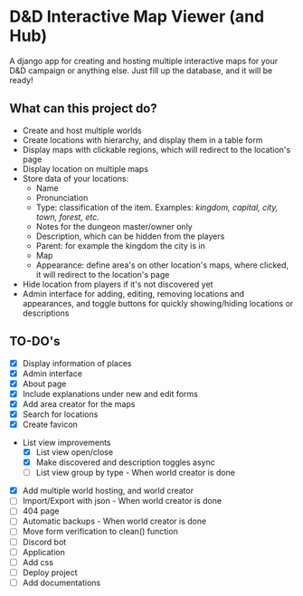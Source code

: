 # D&D Interactive Map Viewer (and Hub)

A django app for creating and hosting multiple interactive maps for your D&D campaign or anything else.
Just fill up the database, and it will be ready!

## What can this project do?

- Create and host multiple worlds
- Create locations with hierarchy, and display them in a table form
- Display maps with clickable regions, which will redirect to the location's page
- Display location on multiple maps
- Store data of your locations:
    - Name
    - Pronunciation
    - Type: classification of the item. Examples: *kingdom, capital, city, town, forest, etc.*
    - Notes for the dungeon master/owner only
    - Description, which can be hidden from the players
    - Parent: for example the kingdom the city is in
    - Map
    - Appearance: define area's on other location's maps, where clicked, it will redirect to the location's page
- Hide location from players if it's not discovered yet
- Admin interface for adding, editing, removing locations and appearances, and toggle buttons for quickly 
showing/hiding locations or descriptions


## TO-DO's

- [X] Display information of places
- [X] Admin interface
- [X] About page
- [X] Include explanations under new and edit forms
- [X] Add area creator for the maps
- [X] Search for locations
- [X] Create favicon
- List view improvements
    - [X] List view open/close
    - [X] Make discovered and description toggles async
    - [ ] List view group by type - When world creator is done
- [X] Add multiple world hosting, and world creator
- [ ] Import/Export with json - When world creator is done
- [ ] 404 page
- [ ] Automatic backups - When world creator is done
- [ ] Move form verification to clean() function
- [ ] Discord bot
- [ ] Application
- [ ] Add css
- [ ] Deploy project
- [ ] Add documentations
